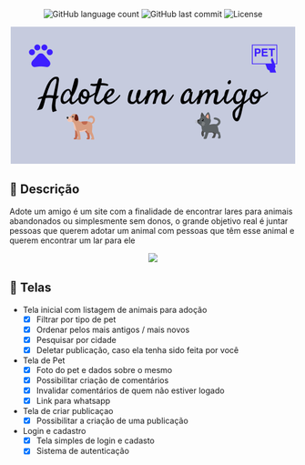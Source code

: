 <p  align="center">
  <img  alt="GitHub language count"  src="https://img.shields.io/github/languages/count/JonathanAllisson/Webdev">
  <img  alt="GitHub last commit"  src="https://img.shields.io/github/last-commit/JonathanAllisson/Webdev">
  <img  alt="License"  src="https://img.shields.io/badge/license-MIT-brightgreen">
</p>
<div align="center">
    <img src="./git/logoR.png">
</div>

## 📄 Descrição

Adote um amigo é um site com a finalidade de encontrar lares para animais abandonados ou simplesmente sem donos, o grande objetivo real é juntar pessoas que querem adotar um animal com pessoas que têm esse animal e querem encontrar um lar para ele

<div align="center">
    <img src="./git/Aua1.gif">
</div>

## 🚧 Telas
- Tela inicial com listagem de animais para adoção
  - [x] Filtrar por tipo de pet
  - [x] Ordenar pelos mais antigos / mais novos
  - [x] Pesquisar por cidade
  - [x] Deletar publicação, caso ela tenha sido feita por você

- Tela de Pet
  - [x] Foto do pet e dados sobre o mesmo
  - [x] Possibilitar criação de comentários
  - [x] Invalidar comentários de quem não estiver logado
  - [x] Link para whatsapp

- Tela de criar publicaçao
  - [x] Possibilitar a criação de uma publicação 

- Login e cadastro
  - [x] Tela simples de login e cadasto
  - [x] Sistema de autenticação
